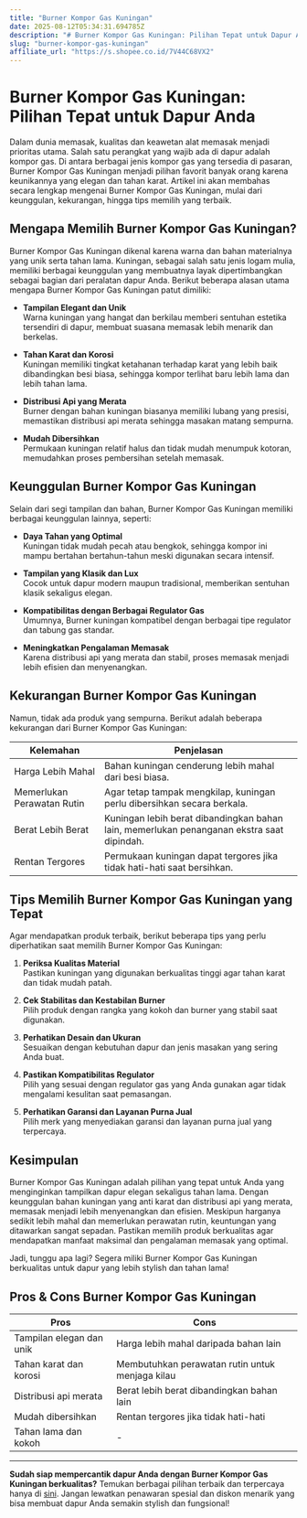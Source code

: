 ```yaml
---
title: "Burner Kompor Gas Kuningan"
date: 2025-08-12T05:34:31.694785Z
description: "# Burner Kompor Gas Kuningan: Pilihan Tepat untuk Dapur Anda..."
slug: "burner-kompor-gas-kuningan"
affiliate_url: "https://s.shopee.co.id/7V44C68VX2"
---
```

# Burner Kompor Gas Kuningan: Pilihan Tepat untuk Dapur Anda

Dalam dunia memasak, kualitas dan keawetan alat memasak menjadi prioritas utama. Salah satu perangkat yang wajib ada di dapur adalah kompor gas. Di antara berbagai jenis kompor gas yang tersedia di pasaran, Burner Kompor Gas Kuningan menjadi pilihan favorit banyak orang karena keunikannya yang elegan dan tahan karat. Artikel ini akan membahas secara lengkap mengenai Burner Kompor Gas Kuningan, mulai dari keunggulan, kekurangan, hingga tips memilih yang terbaik.

## Mengapa Memilih Burner Kompor Gas Kuningan?

Burner Kompor Gas Kuningan dikenal karena warna dan bahan materialnya yang unik serta tahan lama. Kuningan, sebagai salah satu jenis logam mulia, memiliki berbagai keunggulan yang membuatnya layak dipertimbangkan sebagai bagian dari peralatan dapur Anda. Berikut beberapa alasan utama mengapa Burner Kompor Gas Kuningan patut dimiliki:

- **Tampilan Elegant dan Unik**  
  Warna kuningan yang hangat dan berkilau memberi sentuhan estetika tersendiri di dapur, membuat suasana memasak lebih menarik dan berkelas.

- **Tahan Karat dan Korosi**  
  Kuningan memiliki tingkat ketahanan terhadap karat yang lebih baik dibandingkan besi biasa, sehingga kompor terlihat baru lebih lama dan lebih tahan lama.

- **Distribusi Api yang Merata**  
  Burner dengan bahan kuningan biasanya memiliki lubang yang presisi, memastikan distribusi api merata sehingga masakan matang sempurna.

- **Mudah Dibersihkan**  
  Permukaan kuningan relatif halus dan tidak mudah menumpuk kotoran, memudahkan proses pembersihan setelah memasak.

## Keunggulan Burner Kompor Gas Kuningan

Selain dari segi tampilan dan bahan, Burner Kompor Gas Kuningan memiliki berbagai keunggulan lainnya, seperti:

- **Daya Tahan yang Optimal**  
  Kuningan tidak mudah pecah atau bengkok, sehingga kompor ini mampu bertahan bertahun-tahun meski digunakan secara intensif.

- **Tampilan yang Klasik dan Lux**  
  Cocok untuk dapur modern maupun tradisional, memberikan sentuhan klasik sekaligus elegan.

- **Kompatibilitas dengan Berbagai Regulator Gas**  
  Umumnya, Burner kuningan kompatibel dengan berbagai tipe regulator dan tabung gas standar.

- **Meningkatkan Pengalaman Memasak**  
  Karena distribusi api yang merata dan stabil, proses memasak menjadi lebih efisien dan menyenangkan.

## Kekurangan Burner Kompor Gas Kuningan

Namun, tidak ada produk yang sempurna. Berikut adalah beberapa kekurangan dari Burner Kompor Gas Kuningan:

| Kelemahan                    | Penjelasan                                                   |
|------------------------------|----------------------------------------------------------------|
| Harga Lebih Mahal           | Bahan kuningan cenderung lebih mahal dari besi biasa.        |
| Memerlukan Perawatan Rutin  | Agar tetap tampak mengkilap, kuningan perlu dibersihkan secara berkala. |
| Berat Lebih Berat           | Kuningan lebih berat dibandingkan bahan lain, memerlukan penanganan ekstra saat dipindah. |
| Rentan Tergores               | Permukaan kuningan dapat tergores jika tidak hati-hati saat bersihkan. |

## Tips Memilih Burner Kompor Gas Kuningan yang Tepat

Agar mendapatkan produk terbaik, berikut beberapa tips yang perlu diperhatikan saat memilih Burner Kompor Gas Kuningan:

1. **Periksa Kualitas Material**  
   Pastikan kuningan yang digunakan berkualitas tinggi agar tahan karat dan tidak mudah patah.

2. **Cek Stabilitas dan Kestabilan Burner**  
   Pilih produk dengan rangka yang kokoh dan burner yang stabil saat digunakan.

3. **Perhatikan Desain dan Ukuran**  
   Sesuaikan dengan kebutuhan dapur dan jenis masakan yang sering Anda buat.

4. **Pastikan Kompatibilitas Regulator**  
   Pilih yang sesuai dengan regulator gas yang Anda gunakan agar tidak mengalami kesulitan saat pemasangan.

5. **Perhatikan Garansi dan Layanan Purna Jual**  
   Pilih merk yang menyediakan garansi dan layanan purna jual yang terpercaya.

## Kesimpulan

Burner Kompor Gas Kuningan adalah pilihan yang tepat untuk Anda yang menginginkan tampilkan dapur elegan sekaligus tahan lama. Dengan keunggulan bahan kuningan yang anti karat dan distribusi api yang merata, memasak menjadi lebih menyenangkan dan efisien. Meskipun harganya sedikit lebih mahal dan memerlukan perawatan rutin, keuntungan yang ditawarkan sangat sepadan. Pastikan memilih produk berkualitas agar mendapatkan manfaat maksimal dan pengalaman memasak yang optimal.

Jadi, tunggu apa lagi? Segera miliki Burner Kompor Gas Kuningan berkualitas untuk dapur yang lebih stylish dan tahan lama!

## Pros & Cons Burner Kompor Gas Kuningan

| **Pros**                                   | **Cons**                                              |
|--------------------------------------------|-------------------------------------------------------|
| Tampilan elegan dan unik                  | Harga lebih mahal daripada bahan lain               |
| Tahan karat dan korosi                   | Membutuhkan perawatan rutin untuk menjaga kilau  |
| Distribusi api merata                     | Berat lebih berat dibandingkan bahan lain        |
| Mudah dibersihkan                        | Rentan tergores jika tidak hati-hati              |
| Tahan lama dan kokoh                     | -                                                     |

---

**Sudah siap mempercantik dapur Anda dengan Burner Kompor Gas Kuningan berkualitas?** Temukan berbagai pilihan terbaik dan terpercaya hanya di [sini](https://s.shopee.co.id/7V44C68VX2). Jangan lewatkan penawaran spesial dan diskon menarik yang bisa membuat dapur Anda semakin stylish dan fungsional!